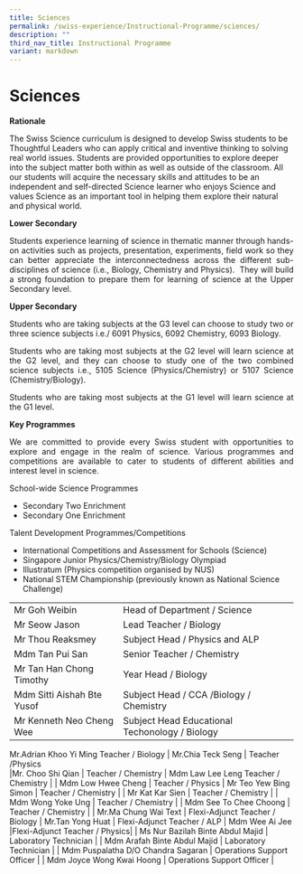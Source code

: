 ```yaml
---
title: Sciences
permalink: /swiss-experience/Instructional-Programme/sciences/
description: ""
third_nav_title: Instructional Programme
variant: markdown
---
```

# Sciences

**Rationale**

<p style="text-align: justify;">         

The Swiss Science curriculum is designed to develop Swiss students to be Thoughtful Leaders who can apply critical and inventive thinking to solving real world issues. Students are provided opportunities to explore deeper into the subject matter both within as well as outside of the classroom. All our students will acquire the necessary skills and attitudes to be an independent and self-directed Science learner who enjoys Science and values Science as an important tool in helping them explore their natural and physical world.

**Lower Secondary**

</p><p style="text-align: justify;">Students experience learning of science in thematic manner through hands-on activities such as projects, presentation, experiments, field work so they can better appreciate the interconnectedness across the different sub-disciplines of science (i.e., Biology, Chemistry and Physics). &nbsp;They will build a strong foundation to prepare them for learning of science at the Upper Secondary level.</p>

**Upper Secondary**

<p style="text-align: justify;">Students who are taking subjects at the G3 level can choose to study two or three science subjects i.e./ 6091 Physics, 6092 Chemistry, 6093 Biology.</p>

<p style="text-align: justify;">Students who  are taking most subjects at the G2 level will learn science at the G2 level, and they can choose to study one of the two combined science subjects i.e., 5105 Science (Physics/Chemistry) or 5107 Science (Chemistry/Biology).</p>

<p style="text-align: justify;">Students who are taking most subjects at the G1 level will learn science at the G1 level.</p>

**Key Programmes**

<p style="text-align: justify;">We are committed to provide every Swiss student with opportunities to explore and engage in the realm of science. Various programmes and competitions are available to cater to students of different abilities and interest level in science.</p>

School-wide Science Programmes

*   Secondary Two Enrichment
*   Secondary One Enrichment

Talent Development Programmes/Competitions

*   International Competitions and Assessment for Schools (Science)
*   Singapore Junior Physics/Chemistry/Biology Olympiad
*   Illustratum (Physics competition organised by NUS)
*   National STEM Championship (previously known as National Science Challenge)

|  |  |
|---|---|
| Mr Goh Weibin | Head of Department / Science  |
| Mr Seow Jason | Lead Teacher / Biology |
| Mr Thou Reaksmey | Subject Head / Physics and ALP |
| Mdm Tan Pui San | Senior Teacher / Chemistry |
| Mr Tan Han Chong Timothy | Year Head / Biology |
| Mdm Sitti Aishah Bte Yusof | Subject Head / CCA /Biology / Chemistry
| Mr Kenneth Neo Cheng Wee | Subject Head Educational Techonology / Biology|
Mr.Adrian Khoo Yi Ming  Teacher  / Biology
| Mr.Chia Teck Seng  | Teacher  /Physics   
|Mr. Choo Shi Qian    | Teacher / Chemistry
| Mdm Law Lee Leng  Teacher / Chemistry |
| Mdm Low Hwee Cheng  | Teacher  / Physics
| Mr Teo Yew Bing Simon | Teacher / Chemistry |
| Mr Kat Kar Sien | Teacher / Chemistry |
| Mdm Wong Yoke  Ung | Teacher / Chemistry |
| Mdm See To Chee Choong |  Teacher / Chemistry |
| Mr.Ma Chung Wai  Text     | Flexi-Adjunct Teacher  / Biology
|  Mr.Tan Yong Huat    |  Flexi-Adjunct Teacher / ALP
| Mdm Wee Ai Jee |Flexi-Adjunct Teacher / Physics|
| Ms Nur Bazilah Binte Abdul Majid | Laboratory Technician |
| Mdm Arafah Binte Abdul Majid | Laboratory Technician |
| Mdm Puspalatha D/O Chandra Sagaran | Operations Support Officer |
| Mdm Joyce Wong Kwai Hoong | Operations Support Officer |